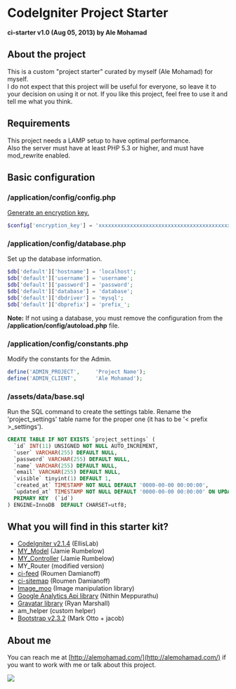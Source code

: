 # CodeIgniter Project Starter

**ci-starter v1.0 (Aug 05, 2013) by Ale Mohamad**

## About the project

This is a custom "project starter" curated by myself (Ale Mohamad) for myself.  
I do not expect that this project will be useful for everyone, so leave it to your decision on using it or not. If you like this project, feel free to use it and tell me what you think.

## Requirements

This project needs a LAMP setup to have optimal performance.  
Also the server must have at least PHP 5.3 or higher, and must have mod_rewrite enabled.

## Basic configuration

### /application/config/config.php

[Generate an encryption key.](https://www.random.org/passwords/?num=1&len=24&format=html&rnd=new)

```php
$config['encryption_key'] = 'xxxxxxxxxxxxxxxxxxxxxxxxxxxxxxxxxxxxxxxxxxxxxxxx';
```

### /application/config/database.php

Set up the database information.

```php
$db['default']['hostname'] = 'localhost';  
$db['default']['username'] = 'username';  
$db['default']['password'] = 'password';  
$db['default']['database'] = 'database';  
$db['default']['dbdriver'] = 'mysql';  
$db['default']['dbprefix'] = 'prefix_';
```

**Note:** If not using a database, you must remove the configuration from the **/application/config/autoload.php** file.

### /application/config/constants.php

Modify the constants for the Admin.

```php
define('ADMIN_PROJECT',     'Project Name');  
define('ADMIN_CLIENT',      'Ale Mohamad');
```

### /assets/data/base.sql

Run the SQL command to create the settings table. Rename the 'project_settings' table name for the proper one (it has to be '< prefix >_settings').

```sql
CREATE TABLE IF NOT EXISTS `project_settings` (
  `id` INT(11) UNSIGNED NOT NULL AUTO_INCREMENT,
  `user` VARCHAR(255) DEFAULT NULL,
  `password` VARCHAR(255) DEFAULT NULL,
  `name` VARCHAR(255) DEFAULT NULL,
  `email` VARCHAR(255) DEFAULT NULL,
  `visible` tinyint(1) DEFAULT 1,
  `created_at` TIMESTAMP NOT NULL DEFAULT '0000-00-00 00:00:00',
  `updated_at` TIMESTAMP NOT NULL DEFAULT '0000-00-00 00:00:00' ON UPDATE CURRENT_TIMESTAMP,
  PRIMARY KEY  (`id`)
) ENGINE=InnoDB  DEFAULT CHARSET=utf8;
```

## What you will find in this starter kit?

* [CodeIgniter v2.1.4](http://ellislab.com/codeigniter) (EllisLab)
* [MY_Model](https://github.com/jamierumbelow/codeigniter-base-model) (Jamie Rumbelow)
* [MY_Controller](https://github.com/jamierumbelow/codeigniter-base-controller) (Jamie Rumbelow)
* MY_Router (modified version)
* [ci-feed](https://github.com/RoumenDamianoff/ci-feed) (Roumen Damianoff)
* [ci-sitemap](https://github.com/RoumenDamianoff/ci-sitemap) (Roumen Damianoff)
* [Image_moo](http://www.matmoo.com/digital-dribble/codeigniter/image_moo/) (Image manipulation library)
* [Google Analytics Api library](https://github.com/chonthu/Codeigniter-Google-Analytics-Class) (Nithin Meppurathu)
* [Gravatar library](https://github.com/rsmarshall/Codeigniter-Gravatar) (Ryan Marshall)
* am_helper (custom helper)
* [Bootstrap v2.3.2](http://getbootstrap.com/2.3.2/) (Mark Otto + jacob)

## About me

You can reach me at [http://alemohamad.com/](http://alemohamad.com/) if you want to work with me or talk about this project.

<img src="http://codeigniter.alemohamad.com/images/logo2012am.png" style="display: block; margin: 0 auto;">
